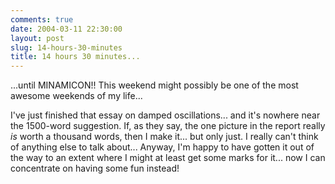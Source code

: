 ```yaml
---
comments: true
date: 2004-03-11 22:30:00
layout: post
slug: 14-hours-30-minutes
title: 14 hours 30 minutes...
---
```


...until MINAMICON!!  This weekend might possibly be one of the most awesome weekends of my life...  

I've just finished that essay on damped oscillations... and it's nowhere near the 1500-word suggestion.  If, as they say, the one picture in the report really *is* worth a thousand words, then I make it... but only just.  I really can't think of anything else to talk about...  Anyway, I'm happy to have gotten it out of the way to an extent where I might at least get some marks for it...  now I can concentrate on having some fun instead!
